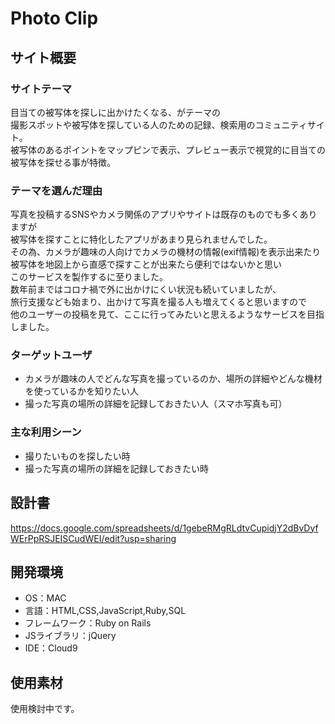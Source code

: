 # Photo Clip

## サイト概要


### サイトテーマ

目当ての被写体を探しに出かけたくなる、がテーマの<br>
撮影スポットや被写体を探している人のための記録、検索用のコミュニティサイト。<br>
被写体のあるポイントをマップピンで表示、プレビュー表示で視覚的に目当ての被写体を探せる事が特徴。


### テーマを選んだ理由

写真を投稿するSNSやカメラ関係のアプリやサイトは既存のものでも多くありますが<br>
被写体を探すことに特化したアプリがあまり見られませんでした。<br>
その為、カメラが趣味の人向けでカメラの機材の情報(exif情報)を表示出来たり<br>
被写体を地図上から直感で探すことが出来たら便利ではないかと思い<br>
このサービスを製作するに至りました。<br>
数年前まではコロナ禍で外に出かけにくい状況も続いていましたが、<br>
旅行支援なども始まり、出かけて写真を撮る人も増えてくると思いますので<br>
他のユーザーの投稿を見て、ここに行ってみたいと思えるようなサービスを目指しました。


### ターゲットユーザ
- カメラが趣味の人でどんな写真を撮っているのか、場所の詳細やどんな機材を使っているかを知りたい人
- 撮った写真の場所の詳細を記録しておきたい人（スマホ写真も可）

### 主な利用シーン
- 撮りたいものを探したい時
- 撮った写真の場所の詳細を記録しておきたい時

## 設計書
https://docs.google.com/spreadsheets/d/1gebeRMgRLdtvCupidjY2dBvDyfWErPpRSJEISCudWEI/edit?usp=sharing

## 開発環境
- OS：MAC
- 言語：HTML,CSS,JavaScript,Ruby,SQL
- フレームワーク：Ruby on Rails
- JSライブラリ：jQuery
- IDE：Cloud9

## 使用素材
使用検討中です。